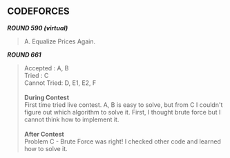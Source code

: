 ## CODEFORCES
***ROUND 590 (virtual)***    
> A. Equalize Prices Again.

***ROUND 661***  
> Accepted : A, B  
> Tried : C  
> Cannot Tried: D, E1, E2, F  <br>
> <br>
> <b>During Contest</b>  
> First time tried live contest. A, B is easy to solve, but from C I couldn't figure out which algorithm to solve it. First, I thought brute force but I cannot think how to implement it.  
> <br> 
> <b>After Contest</b>  
> Problem C - Brute Force was right! I checked other code and learned how to solve it.






